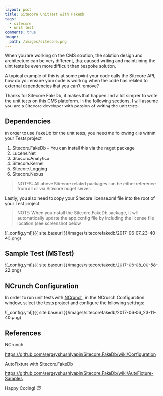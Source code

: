 ```yaml
---
layout: post
title: Sitecore UnitTest with FakeDb
tags:
  - sitecore
  - unit test
comments: true
image:
  path: /images/sitecore.png
---
```


<!-- ![_config.yml]({{ site.baseurl }}/images/sitecore.png) -->

When you are working on the CMS solution, the solution design and architecture can be very different, that caused writing and maintaining the uint tests be even more difficult than bespoke solution.

<!--more-->

A typical example of this is at some point your code calls the Sitecore API, how do you ensure your code is working when the code has related to external dependencies that you can’t remove?

Thanks for Sitecore FakeDb, it makes that happen and a lot simpler to write the unit tests on this CMS plateform. In the following sections, I will assume you are a Sitecore developer with passion of writing the unit tests.

## Dependencies

In order to use FakeDb for the unit tests, you need the following dlls within your Tests project

1. Sitecore.FakeDb – You can install this via the nuget package
2. Lucene.Net
3. Sitecore.Analytics
4. Sitecore.Kernel
5. Sitecore.Logging
6. Sitecore.Nexus

> NOTES: All above Sitecore related packages can be either reference from dll or via Sitecore nuget server.

Lastly, you also need to copy your Sitecore license.xml file into the root of your Test project.

> NOTE: When you install the Sitecore.FakeDb package, it will automatically update the app.config file by including the license file location (see screenshot below

![_config.yml]({{ site.baseurl }}/images/sitecorefakedb/2017-06-07_23-40-43.png)

## Sample Test (MSTest)

![_config.yml]({{ site.baseurl }}/images/sitecorefakedb/2017-06-08_00-58-22.png)

## NCrunch Configuration

In order to run unit tests with [NCrunch](https://www.ncrunch.net), in the NCrunch Configuration window, select the tests project and configure the following settings:

![_config.yml]({{ site.baseurl }}/images/sitecorefakedb/2017-06-06_23-11-40.png)

## References

NCrunch

https://github.com/sergeyshushlyapin/Sitecore.FakeDb/wiki/Configuration

AutoFixture with Sitecore.FakeDb

https://github.com/sergeyshushlyapin/Sitecore.FakeDb/wiki/AutoFixture-Samples

Happy Coding! 😇
